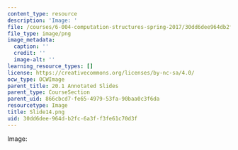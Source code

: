 ```yaml
---
content_type: resource
description: 'Image: '
file: /courses/6-004-computation-structures-spring-2017/30dd6dee964db2fc6a3ff3fe61c70d3f_Slide14.png
file_type: image/png
image_metadata:
  caption: ''
  credit: ''
  image-alt: ''
learning_resource_types: []
license: https://creativecommons.org/licenses/by-nc-sa/4.0/
ocw_type: OCWImage
parent_title: 20.1 Annotated Slides
parent_type: CourseSection
parent_uid: 866cbcd7-fe65-4979-53fa-90baa0c3f6da
resourcetype: Image
title: Slide14.png
uid: 30dd6dee-964d-b2fc-6a3f-f3fe61c70d3f
---
```

Image: 